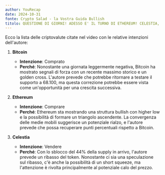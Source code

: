 ```yaml
---
author: YouRecap
date: 2024-10-31
fonte: Crypto Salad - la Vostra Guida Bullish
titolo: QUESTIONE DI GIORNI! ADESSO E' IL TURNO DI ETHEREUM! CELESTIA, SBLOCCO EPOCALE!
---
```


Ecco la lista delle criptovalute citate nel video con le relative intenzioni dell'autore:

1. **Bitcoin**
   - **Intenzione**: Comprato 
   - **Perché**: Nonostante una giornata leggermente negativa, Bitcoin ha mostrato segnali di forza con un recente massimo storico e un golden cross. L'autore prevede che potrebbe ritornare a testare il supporto a 68.100, ma questa correzione potrebbe essere vista come un'opportunità per una crescita successiva.

2. **Ethereum**
   - **Intenzione**: Comprare 
   - **Perché**: Ethereum sta mostrando una struttura bullish con higher low e la possibilità di formare un triangolo ascendente. La convergenza delle medie mobili suggerisce un potenziale rialzo, e l'autore prevede che possa recuperare punti percentuali rispetto a Bitcoin.

3. **Celestia**
   - **Intenzione**: Vendere 
   - **Perché**: Con lo sblocco del 44% della supply in arrivo, l'autore prevede un ribasso del token. Nonostante ci sia una speculazione sul ribasso, c'è anche la possibilità di un short squeeze, ma l'attenzione è rivolta principalmente al potenziale calo del prezzo.
